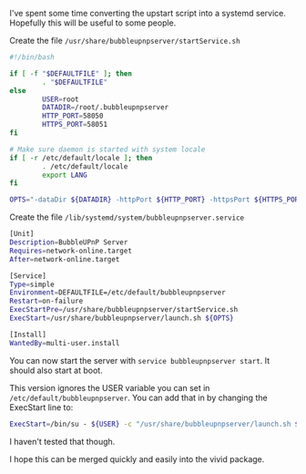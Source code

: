 I've spent some time converting the upstart script into a systemd service.
Hopefully this will be useful to some people.

Create the file `/usr/share/bubbleupnpserver/startService.sh`

```bash
#!/bin/bash

if [ -f "$DEFAULTFILE" ]; then
        . "$DEFAULTFILE"
else
        USER=root
        DATADIR=/root/.bubbleupnpserver
        HTTP_PORT=58050
        HTTPS_PORT=58051
fi

# Make sure daemon is started with system locale
if [ -r /etc/default/locale ]; then
        . /etc/default/locale
        export LANG
fi

OPTS="-dataDir ${DATADIR} -httpPort ${HTTP_PORT} -httpsPort ${HTTPS_PORT} -nologstdout"
```

Create the file `/lib/systemd/system/bubbleupnpserver.service`

```bash
[Unit]
Description=BubbleUPnP Server
Requires=network-online.target
After=network-online.target

[Service]
Type=simple
Environment=DEFAULTFILE=/etc/default/bubbleupnpserver
Restart=on-failure
ExecStartPre=/usr/share/bubbleupnpserver/startService.sh
ExecStart=/usr/share/bubbleupnpserver/launch.sh ${OPTS}

[Install]
WantedBy=multi-user.install
```

You can now start the server with `service bubbleupnpserver start`. It should also start at boot.

This version ignores the USER variable you can set in `/etc/default/bubbleupnpserver`. You can add that in by changing the ExecStart line to:

```bash
ExecStart=/bin/su - ${USER} -c "/usr/share/bubbleupnpserver/launch.sh ${OPTS}"
```

I haven't tested that though.

I hope this can be merged quickly and easily into the vivid package.
